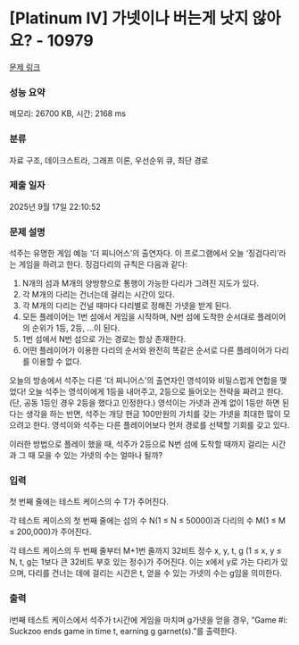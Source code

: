 # [Platinum IV] 가넷이나 버는게 낫지 않아요? - 10979 

[문제 링크](https://www.acmicpc.net/problem/10979) 

### 성능 요약

메모리: 26700 KB, 시간: 2168 ms

### 분류

자료 구조, 데이크스트라, 그래프 이론, 우선순위 큐, 최단 경로

### 제출 일자

2025년 9월 17일 22:10:52

### 문제 설명

<p>석주는 유명한 게임 예능 ‘더 찌니어스’의 출연자다. 이 프로그램에서 오늘 ‘징검다리’라는 게임을 하려고 한다. 징검다리의 규칙은 다음과 같다:</p>

<ol>
	<li>N개의 섬과 M개의 양방향으로 통행이 가능한 다리가 그려진 지도가 있다.</li>
	<li>각 M개의 다리는 건너는데 걸리는 시간이 있다.</li>
	<li>각 M개의 다리는 건널 때마다 다리별로 정해진 가넷을 받게 된다.</li>
	<li>모든 플레이어는 1번 섬에서 게임을 시작하며, N번 섬에 도착한 순서대로 플레이어의 순위가 1등, 2등, …이 된다.</li>
	<li>1번 섬에서 N번 섬으로 가는 경로는 항상 존재한다.</li>
	<li>어떤 플레이어가 이용한 다리의 순서와 완전히 똑같은 순서로 다른 플레이어가 다리를 이용할 수 없다.</li>
</ol>

<p>오늘의 방송에서 석주는 다른 ‘더 찌니어스’의 출연자인 영석이와 비밀스럽게 연합을 맺었다! 오늘 석주는 영석이에게 1등을 내어주고, 2등으로 들어오는 전략을 짜려고 한다. (단, 공동 1등인 경우 2등을 했다고 인정한다.) 영석이는 가넷과 관계 없이 1등만 하면 된다는 생각을 하는 반면, 석주는 개당 현금 100만원의 가치를 갖는 가넷을 최대한 많이 모으려고 한다. 영석이와 석주는 다른 플레이어보다 먼저 경로를 선택할 기회를 갖고 있다.</p>

<p>이러한 방법으로 플레이 했을 때, 석주가 2등으로 N번 섬에 도착할 때까지 걸리는 시간과 그 때 모을 수 있는 가넷의 수는 얼마나 될까? </p>

### 입력 

 <p>첫 번째 줄에는 테스트 케이스의 수 T가 주어진다.</p>

<p>각 테스트 케이스의 첫 번째 줄에는 섬의 수 N(1 ≤ N ≤ 50000)과 다리의 수 M(1 ≤ M ≤ 200,000)가 주어진다.</p>

<p>각 테스트 케이스의 두 번째 줄부터 M+1번 줄까지 32비트 정수 x, y, t, g (1 ≤ x, y ≤ N, t, g는 1보다 큰 32비트 부호 있는 정수)가 주어진다. 이는 x에서 y로 가는 다리가 있으며, 다리를 건너는 데에 걸리는 시간은 t, 얻을 수 있는 가넷의 수는 g임을 의미한다. </p>

### 출력 

 <p>i번째 테스트 케이스에서 석주가 t시간에 게임을 마치며 g가넷을 얻을 경우, “Game #i: Suckzoo ends game in time t, earning g garnet(s).”를 출력한다.</p>

